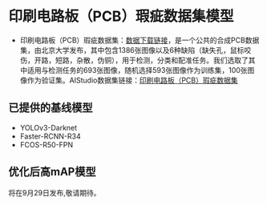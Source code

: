 # 印刷电路板（PCB）瑕疵数据集模型
- 印刷电路板（PCB）瑕疵数据集：[数据下载链接](http://robotics.pkusz.edu.cn/resources/dataset/)，是一个公共的合成PCB数据集，由北京大学发布，其中包含1386张图像以及6种缺陷（缺失孔，鼠标咬伤，开路，短路，杂散，伪铜），用于检测，分类和配准任务。我们选取了其中适用与检测任务的693张图像，随机选择593张图像作为训练集，100张图像作为验证集。AIStudio数据集链接：[印刷电路板（PCB）瑕疵数据集](https://aistudio.baidu.com/aistudio/datasetdetail/52914)

## 已提供的基线模型
- YOLOv3-Darknet
- Faster-RCNN-R34
- FCOS-R50-FPN

## 优化后高mAP模型
将在9月29日发布,敬请期待。
